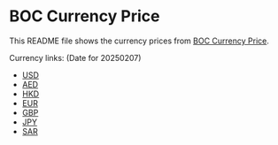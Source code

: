 # BOC Currency Price

This README file shows the currency prices from [BOC Currency Price](https://www.boc.cn/sourcedb/whpj/).

Currency links: (Date for 20250207)

- [USD](https://bocurrencyprice.techina.science/BOC_CURRENCY_PRICE/USD/20250207.json)
- [AED](https://bocurrencyprice.techina.science/BOC_CURRENCY_PRICE/AED/20250207.json)
- [HKD](https://bocurrencyprice.techina.science/BOC_CURRENCY_PRICE/HKD/20250207.json)
- [EUR](https://bocurrencyprice.techina.science/BOC_CURRENCY_PRICE/EUR/20250207.json)
- [GBP](https://bocurrencyprice.techina.science/BOC_CURRENCY_PRICE/GBP/20250207.json)
- [JPY](https://bocurrencyprice.techina.science/BOC_CURRENCY_PRICE/JPY/20250207.json)
- [SAR](https://bocurrencyprice.techina.science/BOC_CURRENCY_PRICE/SAR/20250207.json)
